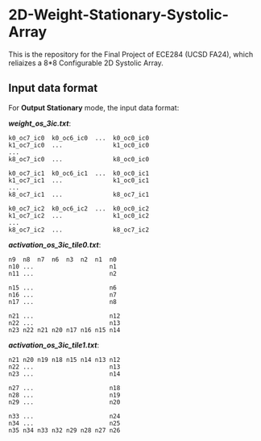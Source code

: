 # 2D-Weight-Stationary-Systolic-Array
This is the repository for the Final Project of ECE284 (UCSD FA24), which reliaizes a 8*8 Configurable 2D Systolic Array.

## Input data format
For **Output Stationary** mode, the input data format:

***weight_os_3ic.txt***:

    k0_oc7_ic0  k0_oc6_ic0  ...  k0_oc0_ic0
    k1_oc7_ic0  ...              k1_oc0_ic0
    ...
    k8_oc7_ic0  ...              k8_oc0_ic0

    k0_oc7_ic1  k0_oc6_ic1  ...  k0_oc0_ic1
    k1_oc7_ic1  ...              k1_oc0_ic1
    ...
    k8_oc7_ic1  ...              k8_oc7_ic1

    k0_oc7_ic2  k0_oc6_ic2  ...  k0_oc0_ic2
    k1_oc7_ic2  ...              k1_oc0_ic2
    ...
    k8_oc7_ic2  ...              k8_oc7_ic2


***activation_os_3ic_tile0.txt***:

    n9  n8  n7  n6  n3  n2  n1  n0
    n10 ...                     n1
    n11 ...                     n2

    n15 ...                     n6
    n16 ...                     n7
    n17 ...                     n8

    n21 ...                     n12
    n22 ...                     n13
    n23 n22 n21 n20 n17 n16 n15 n14

***activation_os_3ic_tile1.txt***:

    n21 n20 n19 n18 n15 n14 n13 n12
    n22 ...                     n13
    n23 ...                     n14

    n27 ...                     n18
    n28 ...                     n19
    n29 ...                     n20

    n33 ...                     n24
    n34 ...                     n25
    n35 n34 n33 n32 n29 n28 n27 n26